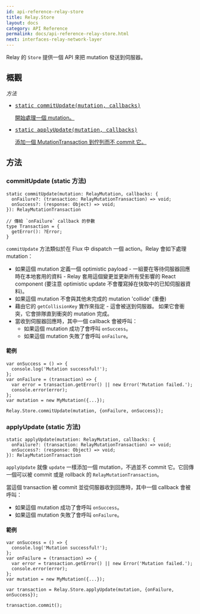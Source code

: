 ```yaml
---
id: api-reference-relay-store
title: Relay.Store
layout: docs
category: API Reference
permalink: docs/api-reference-relay-store.html
next: interfaces-relay-network-layer
---
```


Relay 的 `Store` 提供一個 API 來把 mutation 發送到伺服器。

## 概觀

*方法*

<ul class="apiIndex">
  <li>
    <a href="#commitupdate-static-method">
      <pre>static commitUpdate(mutation, callbacks)</pre>
      開始處理一個 mutation。
    </a>
  </li>
  <li>
    <a href="#applyupdate-static-method">
      <pre>static applyUpdate(mutation, callbacks)</pre>
      添加一個 MutationTransaction 到佇列而不 commit 它。
    </a>
  </li>
</ul>

## 方法

### commitUpdate (static 方法)

```
static commitUpdate(mutation: RelayMutation, callbacks: {
  onFailure?: (transaction: RelayMutationTransaction) => void;
  onSuccess?: (response: Object) => void;
}): RelayMutationTransaction

// 傳給 `onFailure` callback 的參數
type Transaction = {
  getError(): ?Error;
}
```

`commitUpdate` 方法類似於在 Flux 中 dispatch 一個 action。Relay
會如下處理 mutation：

- 如果這個 mutation 定義一個 optimistic payload - 一組要在等待伺服器回應時在本地套用的資料 - Relay 套用這個變更並更新所有受影響的 React component (要注意 optimistic update 不會覆寫掉在快取中的已知伺服器資料)。
- 如果這個 mutation 不會與其他未完成的 mutation 'collide' (重疊)
- 藉由它的 `getCollisionKey` 實作來指定 - 這會被送到伺服器。 如果它會衝突，它會排隊直到衝突的 mutation 完成。
- 當收到伺服器回應時，其中一個 callback 會被呼叫：
  - 如果這個 mutation 成功了會呼叫 `onSuccess`。
  - 如果這個 mutation 失敗了會呼叫 `onFailure`。


#### 範例

```
var onSuccess = () => {
  console.log('Mutation successful!');
};
var onFailure = (transaction) => {
  var error = transaction.getError() || new Error('Mutation failed.');
  console.error(error);
};
var mutation = new MyMutation({...});

Relay.Store.commitUpdate(mutation, {onFailure, onSuccess});
```

### applyUpdate (static 方法)

```
static applyUpdate(mutation: RelayMutation, callbacks: {
  onFailure?: (transaction: RelayMutationTransaction) => void;
  onSuccess?: (response: Object) => void;
}): RelayMutationTransaction
```

`applyUpdate` 就像 `update` 一樣添加一個 mutation，不過並不 commit 它。它回傳一個可以被 commit 或是 rollback 的 `RelayMutationTransaction`。

當這個 transaction 被 commit 並從伺服器收到回應時，其中一個 callback 會被呼叫：
  - 如果這個 mutation 成功了會呼叫 `onSuccess`。
  - 如果這個 mutation 失敗了會呼叫 `onFailure`。


#### 範例

```
var onSuccess = () => {
  console.log('Mutation successful!');
};
var onFailure = (transaction) => {
  var error = transaction.getError() || new Error('Mutation failed.');
  console.error(error);
};
var mutation = new MyMutation({...});

var transaction = Relay.Store.applyUpdate(mutation, {onFailure, onSuccess});

transaction.commit();
```
